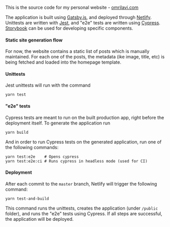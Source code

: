 This is the source code for my personal website - [omrilavi.com](http://www.omrilavi.com)

The application is built using [Gatsby.js](https://www.gatsbyjs.org/), and deployed through [Netlify](https://www.netlify.com/).
Unittests are written with [Jest](https://jestjs.io/), and "e2e" tests are written using [Cypress](https://www.cypress.io/).
[Storybook](https://storybook.js.org/) can be used for developing specific components.

#### Static site generation flow

For now, the website contains a static list of posts which is manually maintained.
For each one of the posts, the metadata (ike image, title, etc) is being fetched and loaded into the homepage template.

#### Unittests

Jest unittests will run with the command

```shell script
yarn test
```

#### "e2e" tests

Cypress tests are meant to run on the built production app, right before the deployment itself.
To generate the application run

```shell script
yarn build
```

And in order to run Cypress tests on the generated application, run one of the following commands:

```shell script
yarn test:e2e    # Opens cypress
yarn test:e2e:ci # Runs cypress in headless mode (used for CI)
```

#### Deployment

After each commit to the `master` branch, Netlify will trigger the following command:

```shell script
yarn test-and-build
```

This command runs the unittests, creates the application (under `/public` folder), and runs the "e2e" tests using Cypress.
If all steps are successful, the application will be deployed.
